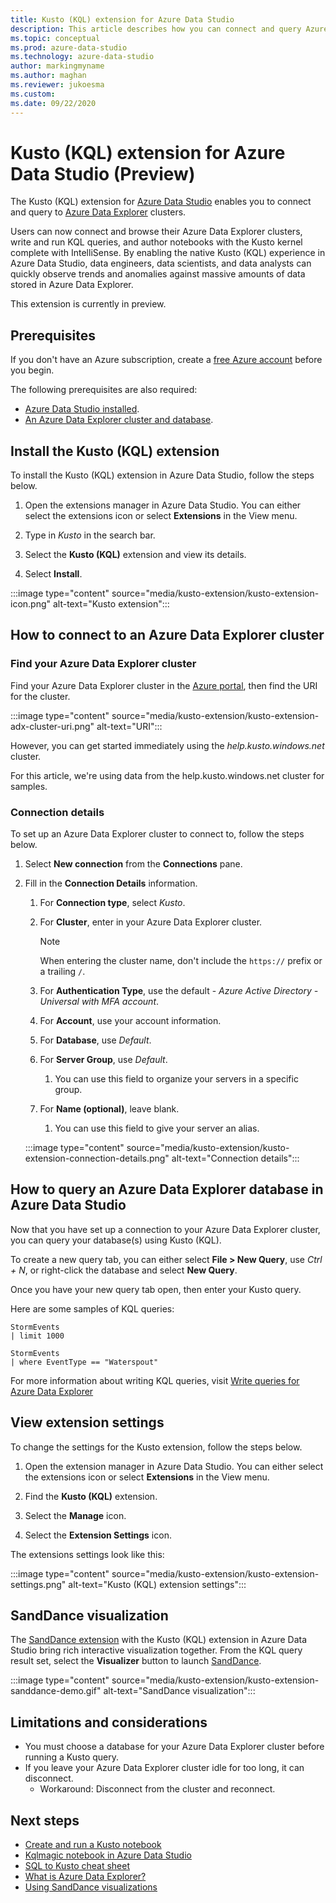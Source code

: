 ```yaml
---
title: Kusto (KQL) extension for Azure Data Studio
description: This article describes how you can connect and query Azure Data Explorer clusters with Azure Data Studio.
ms.topic: conceptual
ms.prod: azure-data-studio
ms.technology: azure-data-studio
author: markingmyname
ms.author: maghan
ms.reviewer: jukoesma
ms.custom: 
ms.date: 09/22/2020
---
```


# Kusto (KQL) extension for Azure Data Studio (Preview)

The Kusto (KQL) extension for [Azure Data Studio](../what-is.md) enables you to connect and query to [Azure Data Explorer](https://docs.microsoft.com/azure/data-explorer/data-explorer-overview) clusters.

Users can now connect and browse their Azure Data Explorer clusters, write and run KQL queries, and author notebooks with the Kusto kernel complete with IntelliSense. By enabling the native Kusto (KQL) experience in Azure Data Studio, data engineers, data scientists, and data analysts can quickly observe trends and anomalies against massive amounts of data stored in Azure Data Explorer.

This extension is currently in preview.

## Prerequisites

If you don't have an Azure subscription, create a [free Azure account](https://azure.microsoft.com/free/) before you begin.

The following prerequisites are also required:

- [Azure Data Studio installed](../download-azure-data-studio.md).
- [An Azure Data Explorer cluster and database](https://docs.microsoft.com/azure/data-explorer/create-cluster-database-portal).

## Install the Kusto (KQL) extension

To install the Kusto (KQL) extension in Azure Data Studio, follow the steps below.

1. Open the extensions manager in Azure Data Studio. You can either select the extensions icon or select **Extensions** in the View menu.

2. Type in *Kusto* in the search bar.

3. Select the **Kusto (KQL)** extension and view its details.

4. Select **Install**.

:::image type="content" source="media/kusto-extension/kusto-extension-icon.png" alt-text="Kusto extension":::

## How to connect to an Azure Data Explorer cluster

### Find your Azure Data Explorer cluster

Find your Azure Data Explorer cluster in the [Azure portal](https://ms.portal.azure.com/#home), then find the URI for the cluster.

:::image type="content" source="media/kusto-extension/kusto-extension-adx-cluster-uri.png" alt-text="URI":::

However, you can get started immediately using the *help.kusto.windows.net* cluster.

For this article, we're using data from the help.kusto.windows.net cluster for samples.

### Connection details

To set up an Azure Data Explorer cluster to connect to, follow the steps below.

1. Select **New connection** from the **Connections** pane.

2. Fill in the **Connection Details** information.
    1. For **Connection type**, select *Kusto*.
    2. For **Cluster**, enter in your Azure Data Explorer cluster.

        > [!Note]
        > When entering the cluster name, don't include the `https://` prefix or a trailing `/`.

    3. For **Authentication Type**, use the default - *Azure Active Directory - Universal with MFA account*.
    4. For **Account**, use your account information.
    5. For **Database**, use *Default*.
    6. For **Server Group**, use *Default*.
        1. You can use this field to organize your servers in a specific group.
    7. For **Name (optional)**, leave blank.
        1. You can use this field to give your server an alias.

    :::image type="content" source="media/kusto-extension/kusto-extension-connection-details.png" alt-text="Connection details":::

## How to query an Azure Data Explorer database in Azure Data Studio

Now that you have set up a connection to your Azure Data Explorer cluster, you can query your database(s) using Kusto (KQL).

To create a new query tab, you can either select **File > New Query**, use *Ctrl + N*, or right-click the database and select **New Query**.

Once you have your new query tab open, then enter your Kusto query.

Here are some samples of KQL queries:

```kusto
StormEvents
| limit 1000
```

```kusto
StormEvents
| where EventType == "Waterspout"
```

For more information about writing KQL queries, visit [Write queries for Azure Data Explorer](https://docs.microsoft.com/azure/data-explorer/write-queries#overview-of-the-query-language)

## View extension settings

To change the settings for the Kusto extension, follow the steps below.

1. Open the extension manager in Azure Data Studio. You can either select the extensions icon or select **Extensions** in the View menu.

2. Find the **Kusto (KQL)** extension.

3. Select the **Manage** icon.

4. Select the **Extension Settings** icon.

The extensions settings look like this:

:::image type="content" source="media/kusto-extension/kusto-extension-settings.png" alt-text="Kusto (KQL) extension settings":::

## SandDance visualization

The [SandDance extension](https://docs.microsoft.com/sql/azure-data-studio/sanddance-extension) with the Kusto (KQL) extension in Azure Data Studio bring rich interactive visualization together. From the KQL query result set, select the **Visualizer** button to launch [SandDance](https://sanddance.js.org/).

:::image type="content" source="media/kusto-extension/kusto-extension-sanddance-demo.gif" alt-text="SandDance visualization":::

## Limitations and considerations

- You must choose a database for your Azure Data Explorer cluster before running a Kusto query.
- If you leave your Azure Data Explorer cluster idle for too long, it can disconnect.
    - Workaround: Disconnect from the cluster and reconnect.

## Next steps

- [Create and run a Kusto notebook](../notebooks/notebooks-kusto-kernel.md)
- [Kqlmagic notebook in Azure Data Studio](../notebooks-kqlmagic.md)
- [SQL to Kusto cheat sheet](https://docs.microsoft.com/azure/data-explorer/kusto/query/sqlcheatsheet)
- [What is Azure Data Explorer?](https://docs.microsoft.com/azure/data-explorer/data-explorer-overview)
- [Using SandDance visualizations](https://sanddance.js.org/)
